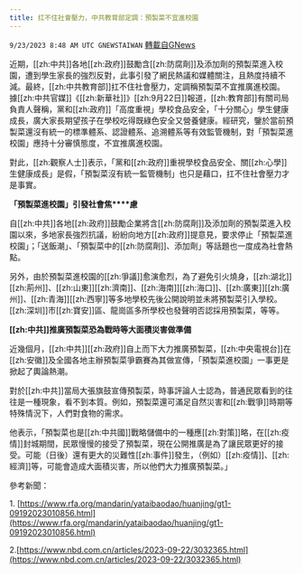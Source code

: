 ```yaml
---
title: 扛不住社會壓力，中共教育部定調：預製菜不宜進校園
---
```

`9/23/2023 8:48 AM UTC GNEWSTAIWAN` [轉載自GNews](https://gnews.org/articles/1729985)



  
近期，[[zh:中共]]各地[[zh:政府]]鼓勵含[[zh:防腐劑]]及添加劑的預製菜進入校園，遭到學生家長的強烈反對，此事引發了網民熱議和媒體關注，且熱度持續不減。最終，[[zh:中共教育部]]扛不住社會壓力，定調稱預製菜不宜推廣進校園。
據[[zh:中共官媒]]《[[zh:新華社]]》[[zh:9月22日]]報道，[[zh:教育部]]有關司局負責人聲稱，黨和[[zh:政府]]「高度重視」學校食品安全，「十分關心」學生健康成長，廣大家長期望孩子在學校吃得既綠色安全又營養健康。經研究，鑒於當前預製菜還沒有統一的標準體系、認證體系、追溯體系等有效監管機制，對「預製菜進校園」應持十分審慎態度，不宜推廣進校園。

  

對此，[[zh:觀察人士]]表示，「黨和[[zh:政府]]重視學校食品安全、關[[zh:心學]]生健康成長」是假，「預製菜沒有統一監管機制」也只是藉口，扛不住社會壓力才是事實。

  

**「預製菜進校園」引發社會焦****慮**

  

自[[zh:中共]]各地[[zh:政府]]鼓勵企業將含[[zh:防腐劑]]及添加劑的預製菜進入校園以來，多地家長強烈抗議，紛紛向地方[[zh:政府]]提意見，要求停止「預製菜進校園」；「送飯潮」、「預製菜中的[[zh:防腐劑]]、添加劑」等話題也一度成為社會熱點。

  

另外，由於預製菜進校園的[[zh:爭議]]愈演愈烈，為了避免引火燒身，[[zh:湖北]][[zh:荊州]]、[[zh:山東]][[zh:濟南]]、[[zh:海南]][[zh:海口]]、[[zh:廣東]][[zh:廣州]]、[[zh:青海]][[zh:西寧]]等多地學校先後公開說明並未將預製菜引入學校。[[zh:深圳]]市[[zh:寶安]]區、龍崗區多所學校也發聲明否認採用預製菜，等等。

  

**[[zh:中共]]推廣預製菜恐為戰時等大面積災害做準備**

  

近幾個月，[[zh:中共]][[zh:政府]]自上而下大力推廣預製菜，[[zh:中央電視台]]在[[zh:安徽]]及全國各地主辦預製菜爭霸賽為其做宣傳，「預製菜進校園」一事更是掀起了輿論熱潮。

  

對於[[zh:中共]]當局大張旗鼓宣傳預製菜，時事評論人士認為，普通民眾看到的往往是一種現象，看不到本質。例如，預製菜還可滿足自然災害和[[zh:戰爭]]時期等特殊情況下，人們對食物的需求。

  

他表示，「預製菜也是[[zh:中共國]]戰略儲備中的一種應[[zh:對策]]略，在[[zh:疫情]]封城期間，民眾慢慢的接受了預製菜，現在公開推廣是為了讓民眾更好的接受。可能（日後）還有更大的災難性[[zh:事件]]發生，（例如）[[zh:疫情]]、[[zh:經濟]]等，可能會造成大面積災害，所以他們大力推廣預製菜。」



參考新聞：

1\. [https://www.rfa.org/mandarin/yataibaodao/huanjing/gt1-09192023010856.html](https://www.rfa.org/mandarin/yataibaodao/huanjing/gt1-09192023010856.html) 

2.[https://www.nbd.com.cn/articles/2023-09-22/3032365.html](https://www.nbd.com.cn/articles/2023-09-22/3032365.html)
